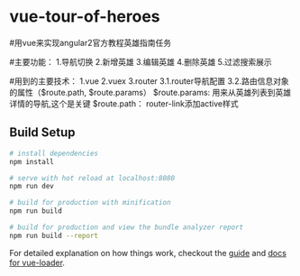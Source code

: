 # vue-tour-of-heroes

#用vue来实现angular2官方教程英雄指南任务

#主要功能：
1.导航切换
2.新增英雄
3.编辑英雄
4.删除英雄
5.过滤搜索展示

#用到的主要技术：
1.vue
2.vuex
3.router
  3.1.router导航配置
  3.2.路由信息对象的属性（$route.path, $route.params）
  $route.params: 用来从英雄列表到英雄详情的导航,这个是关键
  $route.path： router-link添加active样式


## Build Setup

``` bash
# install dependencies
npm install

# serve with hot reload at localhost:8080
npm run dev

# build for production with minification
npm run build

# build for production and view the bundle analyzer report
npm run build --report
```

For detailed explanation on how things work, checkout the [guide](http://vuejs-templates.github.io/webpack/) and [docs for vue-loader](http://vuejs.github.io/vue-loader).
